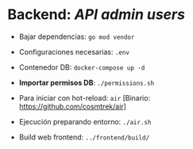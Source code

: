 # Backend: *API admin users*

- Bajar dependencias: `go mod vendor`

- Configuraciones necesarias: `.env`

- Contenedor DB: `docker-compose up -d`

- **Importar permisos DB**: `./permissions.sh`

- Para iniciar con hot-reload: `air` [Binario: https://github.com/cosmtrek/air]

- Ejecución preparando entorno: `./air.sh`

- Build web frontend: `../frontend/build/`